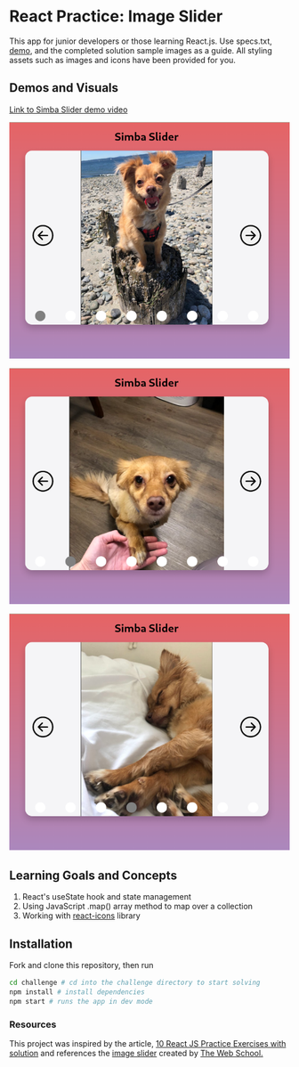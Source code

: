 # React Practice: Image Slider

This app for junior developers or those learning React.js. Use specs.txt, [demo](https://www.youtube.com/watch?v=Ml1HxBFIO0Y&list=PLvY9geuvFZ5eLt3ydDieayked877ykmbi&ab_channel=Peyton), and the completed solution sample images as a guide. All styling assets such as images and icons have been provided for you.

## Demos and Visuals

[Link to Simba Slider demo video](https://www.youtube.com/watch?v=Ml1HxBFIO0Y&list=PLvY9geuvFZ5eLt3ydDieayked877ykmbi&ab_channel=Peyton)

![Screenshot of Simba Slider gallery showing current image of images set with a corresponding circle on the lower half of the image which is filled to indicate to the user the current image of out of the set](solution/src/demos/screenshots/simba-slider-1.png)

![Screenshot of Simba Slider gallery showing current image of images set with a corresponding circle on the lower half of the image which is filled to indicate to the user the current image of out of the set](solution/src/demos/screenshots/simba-slider-2.png)

![Screenshot of Simba Slider gallery showing current image of images set with a corresponding circle on the lower half of the image which is filled to indicate to the user the current image of out of the set](solution/src/demos/screenshots/simba-slider-3.png)

## Learning Goals and Concepts

1. React's useState hook and state management
2. Using JavaScript .map() array method to map over a collection
3. Working with [react-icons](https://react-icons.github.io/react-icons) library

## Installation

Fork and clone this repository, then run

```bash
cd challenge # cd into the challenge directory to start solving
npm install # install dependencies
npm start # runs the app in dev mode
```

### Resources

This project was inspired by the article, [10 React JS Practice Exercises with solution](https://contactmentor.com/react-js-practice-exercises-solution/?expand_article=1) and references the [image slider](https://www.youtube.com/watch?v=og3wCO98HkQ&t=85s&ab_channel=TheWebSchool.) created by [The Web School.](https://www.youtube.com/@TheWebSchool)
